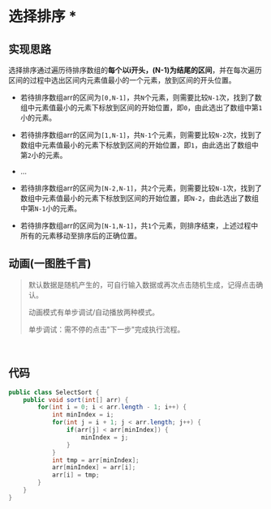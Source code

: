 # 选择排序 *

## 实现思路

选择排序通过遍历待排序数组的**每个以i开头，(N-1)为结尾的区间**，并在每次遍历区间的过程中选出区间内元素值最小的一个元素，放到区间的开头位置。

- 若待排序数组arr的区间为`[0,N-1]`，共`N`个元素，则需要比较`N-1`次，找到了数组中元素值最小的元素下标放到区间的开始位置，即`0`，由此选出了数组中第`1`小的元素。

- 若待排序数组arr的区间为`[1,N-1]`，共`N-1`个元素，则需要比较`N-2`次，找到了数组中元素值最小的元素下标放到区间的开始位置，即`1`，由此选出了数组中第`2`小的元素。

- ...

- 若待排序数组arr的区间为`[N-2,N-1]`，共`2`个元素，则需要比较`N-1`次，找到了数组中元素值最小的元素下标放到区间的开始位置，即`N-2`，由此选出了数组中第`N-1`小的元素。

- 若待排序数组arr的区间为`[N-1,N-1]`，共`1`个元素，则排序结束，上述过程中所有的元素移动至排序后的正确位置。

## 动画(一图胜千言)

> 默认数据是随机产生的，可自行输入数据或再次点击随机生成，记得点击确认。
>
> 动画模式有单步调试/自动播放两种模式。
>
> 单步调试：需不停的点击"下一步"完成执行流程。

<br>
<select-sort />

## 代码

```java
public class SelectSort {
    public void sort(int[] arr) {
        for(int i = 0; i < arr.length - 1; i++) {
            int minIndex = i;
            for(int j = i + 1; j < arr.length; j++) {
                if(arr[j] < arr[minIndex]) {
                    minIndex = j;
                }
            }
            int tmp = arr[minIndex];
            arr[minIndex] = arr[i];
            arr[i] = tmp;
        }
    }
}
```